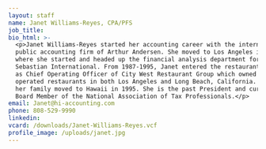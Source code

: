 ```yaml
---
layout: staff
name: Janet Williams-Reyes, CPA/PFS
job_title:
bio_html: >-
  <p>Janet Williams-Reyes started her accounting career with the international
  public accounting firm of Arthur Andersen. She moved to Los Angeles in 1984
  where she started and headed up the financial analysis department for
  Sebastian International. From 1987-1995, Janet entered the restaurant industry
  as Chief Operating Officer of City West Restaurant Group which owned and
  operated restaurants in both Los Angeles and Long Beach, California. She and
  her family moved to Hawaii in 1995. She is the past President and current
  Board Member of the National Association of Tax Professionals.</p>
email: Janet@hi-accounting.com
phone: 808-529-9990
linkedin:
vcard: /downloads/Janet-Williams-Reyes.vcf
profile_image: /uploads/janet.jpg
---
```

